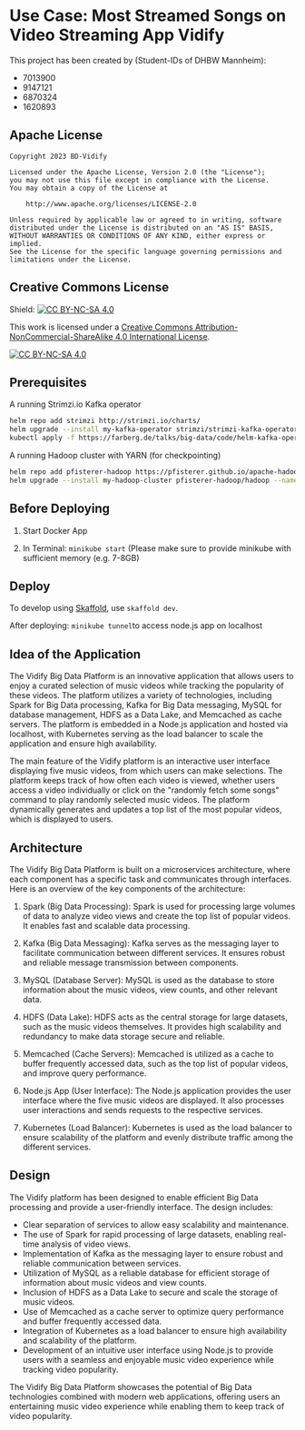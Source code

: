 # Use Case: Most Streamed Songs on Video Streaming App Vidify

This project has been created by (Student-IDs of DHBW Mannheim):

- 7013900
- 9147121
- 6870324
- 1620893

## Apache License
```
Copyright 2023 BD-Vidify

Licensed under the Apache License, Version 2.0 (the "License");
you may not use this file except in compliance with the License.
You may obtain a copy of the License at

    http://www.apache.org/licenses/LICENSE-2.0

Unless required by applicable law or agreed to in writing, software
distributed under the License is distributed on an "AS IS" BASIS,
WITHOUT WARRANTIES OR CONDITIONS OF ANY KIND, either express or implied.
See the License for the specific language governing permissions and
limitations under the License.

```

## Creative Commons License

Shield: [![CC BY-NC-SA 4.0][cc-by-nc-sa-shield]][cc-by-nc-sa]

This work is licensed under a
[Creative Commons Attribution-NonCommercial-ShareAlike 4.0 International License][cc-by-nc-sa].

[![CC BY-NC-SA 4.0][cc-by-nc-sa-image]][cc-by-nc-sa]

[cc-by-nc-sa]: http://creativecommons.org/licenses/by-nc-sa/4.0/
[cc-by-nc-sa-image]: https://licensebuttons.net/l/by-nc-sa/4.0/88x31.png
[cc-by-nc-sa-shield]: https://img.shields.io/badge/License-CC%20BY--NC--SA%204.0-lightgrey.svg


## Prerequisites

A running Strimzi.io Kafka operator

```bash
helm repo add strimzi http://strimzi.io/charts/
helm upgrade --install my-kafka-operator strimzi/strimzi-kafka-operator
kubectl apply -f https://farberg.de/talks/big-data/code/helm-kafka-operator/kafka-cluster-def.yaml
```

A running Hadoop cluster with YARN (for checkpointing)

```bash
helm repo add pfisterer-hadoop https://pfisterer.github.io/apache-hadoop-helm/
helm upgrade --install my-hadoop-cluster pfisterer-hadoop/hadoop --namespace=default --set hdfs.dataNode.replicas=1 --set yarn.nodeManager.replicas=1 --set hdfs.webhdfs.enabled=true
```

## Before Deploying

1. Start Docker App

2. In Terminal: `minikube start` (Please make sure to provide minikube with sufficient memory (e.g. 7-8GB)

## Deploy

To develop using [Skaffold](https://skaffold.dev/), use `skaffold dev`.

After deploying: `minikube tunnel`to access node.js app on localhost

## Idea of the Application

The Vidify Big Data Platform is an innovative application that allows users to enjoy a curated selection of music videos while tracking the popularity of these videos. The platform utilizes a variety of technologies, including Spark for Big Data processing, Kafka for Big Data messaging, MySQL for database management, HDFS as a Data Lake, and Memcached as cache servers. The platform is embedded in a Node.js application and hosted via localhost, with Kubernetes serving as the load balancer to scale the application and ensure high availability.

The main feature of the Vidify platform is an interactive user interface displaying five music videos, from which users can make selections. The platform keeps track of how often each video is viewed, whether users access a video individually or click on the "randomly fetch some songs" command to play randomly selected music videos. The platform dynamically generates and updates a top list of the most popular videos, which is displayed to users.

## Architecture

The Vidify Big Data Platform is built on a microservices architecture, where each component has a specific task and communicates through interfaces. Here is an overview of the key components of the architecture:

1. Spark (Big Data Processing): Spark is used for processing large volumes of data to analyze video views and create the top list of popular videos. It enables fast and scalable data processing.

2. Kafka (Big Data Messaging): Kafka serves as the messaging layer to facilitate communication between different services. It ensures robust and reliable message transmission between components.

3. MySQL (Database Server): MySQL is used as the database to store information about the music videos, view counts, and other relevant data.

4. HDFS (Data Lake): HDFS acts as the central storage for large datasets, such as the music videos themselves. It provides high scalability and redundancy to make data storage secure and reliable.

5. Memcached (Cache Servers): Memcached is utilized as a cache to buffer frequently accessed data, such as the top list of popular videos, and improve query performance.

6. Node.js App (User Interface): The Node.js application provides the user interface where the five music videos are displayed. It also processes user interactions and sends requests to the respective services.

7. Kubernetes (Load Balancer): Kubernetes is used as the load balancer to ensure scalability of the platform and evenly distribute traffic among the different services.

## Design

The Vidify platform has been designed to enable efficient Big Data processing and provide a user-friendly interface. The design includes:

- Clear separation of services to allow easy scalability and maintenance.
- The use of Spark for rapid processing of large datasets, enabling real-time analysis of video views.
- Implementation of Kafka as the messaging layer to ensure robust and reliable communication between services.
- Utilization of MySQL as a reliable database for efficient storage of information about music videos and view counts.
- Inclusion of HDFS as a Data Lake to secure and scale the storage of music videos.
- Use of Memcached as a cache server to optimize query performance and buffer frequently accessed data.
- Integration of Kubernetes as a load balancer to ensure high availability and scalability of the platform.
- Development of an intuitive user interface using Node.js to provide users with a seamless and enjoyable music video experience while tracking video popularity.

The Vidify Big Data Platform showcases the potential of Big Data technologies combined with modern web applications, offering users an entertaining music video experience while enabling them to keep track of video popularity.
